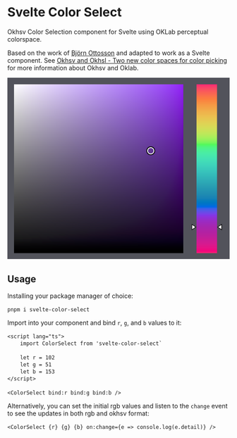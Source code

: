 # Svelte Color Select

Okhsv Color Selection component for Svelte using OKLab perceptual colorspace.

Based on the work of [Björn Ottosson](https://bottosson.github.io/) and adapted to work as a Svelte component. See [Okhsv and Okhsl - Two new color spaces for color picking](https://bottosson.github.io/posts/colorpicker/) for more information about Okhsv and Oklab.

![Okhsv color select screenshot](./screenshot.png)

## Usage

Installing your package manager of choice:

    pnpm i svelte-color-select

Import into your component and bind `r`, `g`, and `b` values to it:

```svelte
<script lang="ts">
	import ColorSelect from 'svelte-color-select`

	let r = 102
	let g = 51
	let b = 153
</script>

<ColorSelect bind:r bind:g bind:b />
```

Alternatively, you can set the initial rgb values and listen to the `change` event to see the updates in both rgb and okhsv format:

```svelte
<ColorSelect {r} {g} {b} on:change={e => console.log(e.detail)} />
```
